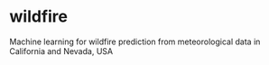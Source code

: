 # wildfire
Machine learning for wildfire prediction from meteorological data in California and Nevada, USA
